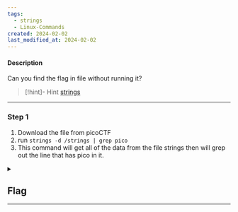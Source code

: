 ```yaml
---
tags:
  - strings
  - Linux-Commands
created: 2024-02-02
last_modified_at: 2024-02-02
---
```

#### Description

Can you find the flag in file without running it?

> [!hint]- Hint
>[strings](https://linux.die.net/man/1/strings)

---

### Step 1
1. Download the file from picoCTF
2. run `strings -d /strings | grep pico`
3. This command will get all of the data from the file strings then will grep out the line that has pico in it.


<details>
  <summary><h2>Flag</h2><hr></summary>picoCTF{5tRIng5_1T_827aee91}
</details>